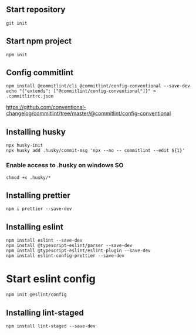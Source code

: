 ## Start repository

```shell
git init
```

## Start npm project

```shell
npm init
```

## Config commitlint

```shell
npm install @commitlint/cli @commitlint/config-conventional --save-dev
echo "{"extends": ["@commitlint/config-conventional"]}" > .commitlintrc.json
```

https://github.com/conventional-changelog/commitlint/tree/master/@commitlint/config-conventional

## Installing husky

```shell
npx husky-init
npx husky add .husky/commit-msg 'npx --no -- commitlint --edit ${1}'
```

### Enable access to .husky on windows SO

```shell
chmod +x .husky/*
```

## Installing prettier

```shell
npm i prettier --save-dev
```

## Installing eslint

```shell
npm install eslint --save-dev
npm install @typescript-eslint/parser --save-dev
npm install @typescript-eslint/eslint-plugin --save-dev
npm install eslint-config-prettier --save-dev
```

# Start eslint config

```shell
npm init @eslint/config
```

## Installing lint-staged

```shell
npm install lint-staged --save-dev
```
